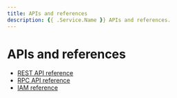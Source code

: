 ```yaml
---
title: APIs and references
description: {{ .Service.Name }} APIs and references.
---
```


# APIs and references

- [REST API reference](/image/docs/reference/rest)
- [RPC API reference](/image/docs/reference/rcp)
- [IAM reference](/image/docs/reference/iam)
